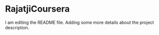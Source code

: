 # RajatjiCoursera
I am editing the README file. Adding some more details about the project description.

